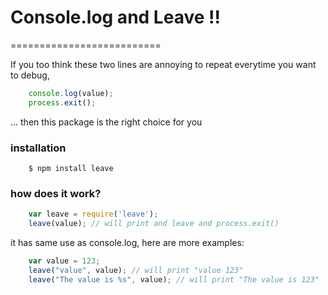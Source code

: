 # Console.log and Leave !!
==========================

If you too think these two lines are annoying to repeat everytime you want to debug,

```javascript
    console.log(value);
    process.exit();
```

... then this package is the right choice for you

### installation

```
    $ npm install leave
```

### how does it work?

```javascript
    var leave = require('leave');
    leave(value); // will print and leave and process.exit()
```

it has same use as console.log, here are more examples:

```javascript
    var value = 123;
    leave("value", value); // will print "value 123"
    leave("The value is %s", value); // will print "The value is 123"
```